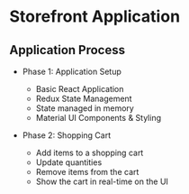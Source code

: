 # Storefront Application

## Application Process
- Phase 1: Application Setup
    - Basic React Application
    - Redux State Management
    - State managed in memory
    - Material UI Components & Styling

- Phase 2: Shopping Cart
    - Add items to a shopping cart
    - Update quantities
    - Remove items from the cart
    - Show the cart in real-time on the UI
